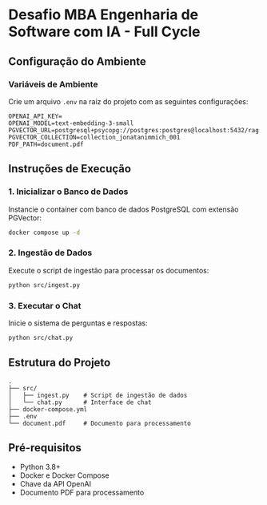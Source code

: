 # Desafio MBA Engenharia de Software com IA - Full Cycle

## Configuração do Ambiente

### Variáveis de Ambiente

Crie um arquivo `.env` na raiz do projeto com as seguintes configurações:

```env
OPENAI_API_KEY=
OPENAI_MODEL=text-embedding-3-small
PGVECTOR_URL=postgresql+psycopg://postgres:postgres@localhost:5432/rag
PGVECTOR_COLLECTION=collection_jonatanimmich_001
PDF_PATH=document.pdf
```

## Instruções de Execução

### 1. Inicializar o Banco de Dados

Instancie o container com banco de dados PostgreSQL com extensão PGVector:

```bash
docker compose up -d
```

### 2. Ingestão de Dados

Execute o script de ingestão para processar os documentos:

```bash
python src/ingest.py
```

### 3. Executar o Chat

Inicie o sistema de perguntas e respostas:

```bash
python src/chat.py
```

## Estrutura do Projeto

```
.
├── src/
│   ├── ingest.py    # Script de ingestão de dados
│   └── chat.py      # Interface de chat
├── docker-compose.yml
├── .env
└── document.pdf     # Documento para processamento
```

## Pré-requisitos

- Python 3.8+
- Docker e Docker Compose
- Chave da API OpenAI
- Documento PDF para processamento
